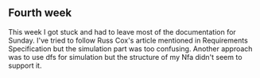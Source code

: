 ## Fourth week ##

This week I got stuck and had to leave most of the documentation for Sunday. I've tried to follow Russ Cox's
article mentioned in Requirements Specification but the simulation part was too confusing. Another approach
was to use dfs for simulation but the structure of my Nfa didn't seem to support it. 
